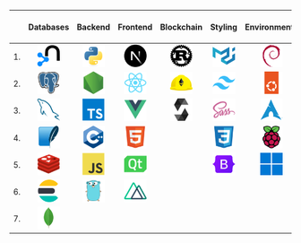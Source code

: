 |       | Databases | Backend | Frontend | Blockchain | Styling | Environments |  API  | CI / CD |
| :---: | :-------: | :-----: | :------: | :--------: | :-----: | :----------: | :---: | :-----: |
|   1.  | <img src="https://github.com/devicons/devicon/blob/master/icons/neo4j/neo4j-original.svg" title="Neo4j" alt="Neo4j" width="40" height="40"/> | <img src="https://github.com/devicons/devicon/blob/master/icons/python/python-original.svg" title="Python" alt="Python" width="40" height="40"/> | <img src="https://github.com/devicons/devicon/blob/master/icons/nextjs/nextjs-original.svg" title="NextJS" alt="NextJS" width="40" height="40"/> | <img src="https://github.com/devicons/devicon/blob/master/icons/rust/rust-original.svg" title="Rust" alt="Rust" width="40" height="40"/>| <img src="https://github.com/devicons/devicon/blob/master/icons/materialui/materialui-original.svg" title="MUI" alt="MUI" width="40" height="40"/> | <img src="https://github.com/devicons/devicon/blob/master/icons/debian/debian-original.svg" title="Debian" alt="Debian" width="40" height="40"/> | <img src="https://github.com/devicons/devicon/blob/master/icons/graphql/graphql-plain.svg" title="GraphQL" alt="GraphQL" width="40" height="40"/> | <img src="https://github.com/devicons/devicon/blob/master/icons/githubactions/githubactions-original.svg" title="GitHubActions" alt="GitHubActions" width="40" height="40"/> |
|   2.  | <img src="https://github.com/devicons/devicon/blob/master/icons/postgresql/postgresql-original.svg" title="PostgreSQL" alt="PostgreSQL" width="40" height="40"/> | <img src="https://github.com/devicons/devicon/blob/master/icons/nodejs/nodejs-original.svg" title="NodeJS" alt="NodeJS" width="40" height="40"/> | <img src="https://github.com/devicons/devicon/blob/master/icons/react/react-original.svg" title="React" alt="React" width="40" height="40"/> | <img src="https://github.com/devicons/devicon/blob/master/icons/hardhat/hardhat-original.svg" title="Hardhat" alt="Hardhat" width="40" height="40"/> | <img src="https://github.com/devicons/devicon/blob/master/icons/tailwindcss/tailwindcss-original.svg" title="TailwindCSS" alt="TailwindCSS" width="40" height="40"/> | <img src="https://github.com/devicons/devicon/blob/master/icons/ubuntu/ubuntu-original.svg" title="Ubuntu" alt="Ubuntu" width="40" height="40"/> | <img src="https://github.com/devicons/devicon/blob/master/icons/grpc/grpc-original.svg" title="gRPC" alt="gRPC" width="40" height="40"/> | <img src="https://github.com/devicons/devicon/blob/master/icons/jenkins/jenkins-original.svg" title="Jenkins" alt="Jenkins" width="40" height="40"/> |
|   3.  | <img src="https://github.com/devicons/devicon/blob/master/icons/mysql/mysql-original.svg" title="MySQL" alt="MySQL" width="40" height="40"/> | <img src="https://github.com/devicons/devicon/blob/master/icons/typescript/typescript-original.svg" title="TypeScript" alt="TypeScript" width="40" height="40"/> | <img src="https://github.com/devicons/devicon/blob/master/icons/vuejs/vuejs-original.svg" title="Vue" alt="Vue" width="40" height="40"/> | <img src="https://github.com/devicons/devicon/blob/master/icons/solidity/solidity-original.svg" title="Solidity" alt="Solidity" width="40" height="40"/> | <img src="https://github.com/devicons/devicon/blob/master/icons/sass/sass-original.svg" title="SASS" alt="SASS" width="40" height="40"/> | <img src="https://github.com/devicons/devicon/blob/master/icons/archlinux/archlinux-original.svg" title="ArchLinux" alt="ArchLinux" width="40" height="40"/> | | |
|   4.  | <img src="https://github.com/devicons/devicon/blob/master/icons/sqlite/sqlite-original.svg" title="SQLite" alt="SQLite" width="40" height="40"/> | <img src="https://github.com/devicons/devicon/blob/master/icons/cplusplus/cplusplus-original.svg" title="C++" alt="C++" width="40" height="40"/> | <img src="https://github.com/devicons/devicon/blob/master/icons/html5/html5-original.svg" title="HTML5" alt="HTML" width="40" height="40"/> | | <img src="https://github.com/devicons/devicon/blob/master/icons/css3/css3-original.svg" title="CSS3" alt="CSS" width="40" height="40"/> | <img src="https://github.com/devicons/devicon/blob/master/icons/raspberrypi/raspberrypi-original.svg" title="RaspberryPi" alt="RaspberryPi" width="40" height="40"/> | | |
|   5.  | <img src="https://github.com/devicons/devicon/blob/master/icons/redis/redis-original.svg" title="Redis" alt="Redis" width="40" height="40"/> | <img src="https://github.com/devicons/devicon/blob/master/icons/javascript/javascript-original.svg" title="JavaScript" alt="JavaScript" width="40" height="40"/> | <img src="https://github.com/devicons/devicon/blob/master/icons/qt/qt-original.svg" title="Qt" alt="Qt" width="40" height="40"/> | | <img src="https://github.com/devicons/devicon/blob/master/icons/bootstrap/bootstrap-original.svg" title="Bootstrap" alt="Tailwind" width="40" height="40"/> | <img src="https://github.com/devicons/devicon/blob/master/icons/windows11/windows11-original.svg" title="Windows" alt="Windows" width="40" height="40"/> | | |
|   6.  | <img src="https://github.com/devicons/devicon/blob/master/icons/elasticsearch/elasticsearch-original.svg" title="Elasticsearch" alt="Elasticsearch" width="40" height="40"/> | <img src="https://github.com/devicons/devicon/blob/master/icons/go/go-original.svg" title="GoLang" alt="GoLang" width="40" height="40"/> | <img src="https://github.com/devicons/devicon/blob/master/icons/nuxtjs/nuxtjs-original.svg" title="NuxtJS" alt="NuxtJS" width="40" height="40"/> | | | | |
|   7.  | <img src="https://github.com/devicons/devicon/blob/master/icons/mongodb/mongodb-original.svg" title="MongoDB" alt="MongoDB" width="40" height="40"/> | | | | | | | |
